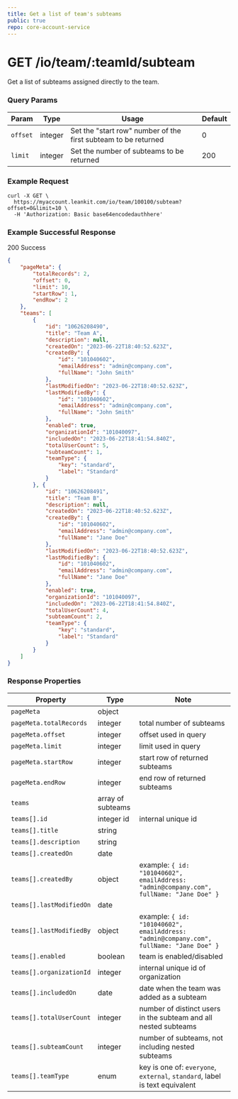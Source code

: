 ```yaml
---
title: Get a list of team's subteams
public: true
repo: core-account-service
---
```

# GET /io/team/:teamId/subteam
Get a list of subteams assigned directly to the team.

### Query Params
|Param|Type|Usage|Default|
|---|---|---|---|
|`offset`|integer|Set the "start row" number of the first subteam to be returned|0|
|`limit`|integer|Set the number of subteams to be returned|200|

### Example Request
```shell
curl -X GET \
  https://myaccount.leankit.com/io/team/100100/subteam?offset=0&limit=10 \
  -H 'Authorization: Basic base64encodedauthhere'
```

### Example Successful Response

200 Success
```json
{
    "pageMeta": {
        "totalRecords": 2,
        "offset": 0,
        "limit": 10,
        "startRow": 1,
        "endRow": 2
    },
    "teams": [
        {
            "id": "10626208490",
            "title": "Team A",
            "description": null,
            "createdOn": "2023-06-22T18:40:52.623Z",
            "createdBy": {
                "id": "101040602",
                "emailAddress": "admin@company.com",
                "fullName": "John Smith"
            },
            "lastModifiedOn": "2023-06-22T18:40:52.623Z",
            "lastModifiedBy": {
                "id": "101040602",
                "emailAddress": "admin@company.com",
                "fullName": "John Smith"
            },
            "enabled": true,
            "organizationId": "101040097",
            "includedOn": "2023-06-22T18:41:54.840Z",
            "totalUserCount": 5,
            "subteamCount": 1,
            "teamType": {
                "key": "standard",
                "label": "Standard"
            }
        }, {
            "id": "10626208491",
            "title": "Team B",
            "description": null,
            "createdOn": "2023-06-22T18:40:52.623Z",
            "createdBy": {
                "id": "101040602",
                "emailAddress": "admin@company.com",
                "fullName": "Jane Doe"
            },
            "lastModifiedOn": "2023-06-22T18:40:52.623Z",
            "lastModifiedBy": {
                "id": "101040602",
                "emailAddress": "admin@company.com",
                "fullName": "Jane Doe"
            },
            "enabled": true,
            "organizationId": "101040097",
            "includedOn": "2023-06-22T18:41:54.840Z",
            "totalUserCount": 4,
            "subteamCount": 2,
            "teamType": {
                "key": "standard",
                "label": "Standard"
            }
        }
    ]
}
```

### Response Properties
|Property|Type|Note|
|--------|----|----|
|`pageMeta`|object||
|`pageMeta.totalRecords`|integer|total number of subteams|
|`pageMeta.offset`|integer|offset used in query|
|`pageMeta.limit`|integer|limit used in query|
|`pageMeta.startRow`|integer|start row of returned subteams|
|`pageMeta.endRow`|integer|end row of returned subteams|
|`teams`|array of subteams||
|`teams[].id`|integer id|internal unique id|
|`teams[].title`|string||
|`teams[].description`|string||
|`teams[].createdOn`|date||
|`teams[].createdBy`|object|example: `{ id: "101040602", emailAddress: "admin@company.com", fullName: "Jane Doe" }`|
|`teams[].lastModifiedOn`|date||
|`teams[].lastModifiedBy`|object|example: `{ id: "101040602", emailAddress: "admin@company.com", fullName: "Jane Doe" }`|
|`teams[].enabled`|boolean|team is enabled/disabled|
|`teams[].organizationId`|integer|internal unique id of organization|
|`teams[].includedOn`|date|date when the team was added as a subteam|
|`teams[].totalUserCount`|integer|number of distinct users in the subteam and all nested subteams|
|`teams[].subteamCount`|integer|number of subteams, not including nested subteams|
|`teams[].teamType`|enum|key is one of: `everyone`, `external`, `standard`, label is text equivalent|
